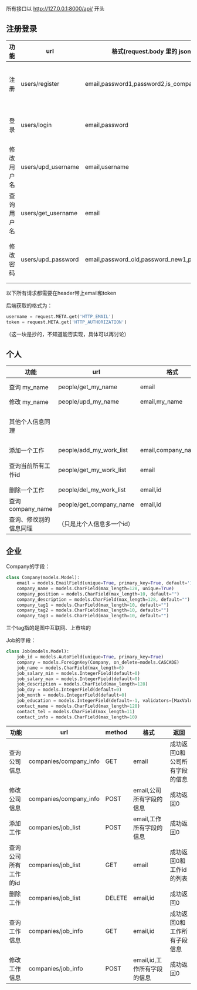 所有接口以 http://127.0.0.1:8000/api/ 开头

## 注册登录

| 功能       | url                | 格式(request.body 里的 json 内容)              | 返回                                             |
| ---------- | ------------------ | ---------------------------------------------- | ------------------------------------------------ |
| 注册       | users/register     | email,password1,password2,is_company           | status_code为0表示成功，否则失败（带有message）  |
| 登录       | users/login        | email,password                                 | 0表示成功，返回 token，否则失败                  |
| 修改用户名 | users/upd_username | email,username                                 | 0表示成功，否则失败                              |
| 查询用户名 | users/get_username | email                                          | 0表示成功，返回 username，否则失败               |
| 修改密码   | users/upd_password | email,password_old,password_new1,password_new2 | 0表示成功，否则失败（改完应该清空token重新登录） |

以下所有请求都需要在header带上email和token

后端获取的格式为：

```python
username = request.META.get('HTTP_EMAIL')
token = request.META.get('HTTP_AUTHORIZATION')
```

（这一块是抄的，不知道能否实现，具体可以再讨论）

## 个人

| 功能                   | url                        | 格式                  | 返回                                        |
| ---------------------- | -------------------------- | --------------------- | ------------------------------------------- |
| 查询 my_name           | people/get_my_name         | email                 | 成功返回0和my_name                          |
| 修改 my_name           | people/upd_my_name         | email,my_name         | 成功返回0                                   |
| 其他个人信息同理       |                            |                       | 手机号有额外判断是否为11位数字，不符合返回1 |
| 添加一个工作           | people/add_my_work_list    | email,company_name... | 成功返回0                                   |
| 查询当前所有工作id     | people/get_my_work_list    | email                 | 返回my_work_list，是一个列表                |
| 删除一个工作           | people/del_my_work_list    | email,id              | 成功返回0                                   |
| 查询 company_name      | people/get_company_name    | email,id              |                                             |
| 查询、修改别的信息同理 | （只是比个人信息多一个id） |                       |                                             |

## 企业

Company的字段：

```python
class Company(models.Model):
    email = models.EmailField(unique=True, primary_key=True, default='1@2.3')
    company_name = models.CharField(max_length=128, unique=True)
    company_position = models.CharField(max_length=10, default="")
    company_description = models.CharField(max_length=128, default="")
    company_tag1 = models.CharField(max_length=10, default="")
    company_tag2 = models.CharField(max_length=10, default="")
    company_tag3 = models.CharField(max_length=10, default="")
```

三个tag指的是图中互联网、上市啥的

Job的字段：
```python
class Job(models.Model):
    job_id = models.AutoField(unique=True, primary_key=True)
    company = models.ForeignKey(Company, on_delete=models.CASCADE)
    job_name = models.CharField(max_length=6)
    job_salary_min = models.IntegerField(default=0)
    job_salary_max = models.IntegerField(default=0)
    job_description = models.CharField(max_length=128)
    job_day = models.IntegerField(default=0)
    job_month = models.IntegerField(default=0)
    job_education = models.IntegerField(default=-1, validators=[MaxValueValidator(6), MinValueValidator(-1)])
    contact_name = models.CharField(max_length=128)
    contact_tel = models.CharField(max_length=11)
    contact_info = models.CharField(max_length=10)
```

| 功能                 | url                    | method | 格式                        | 返回                          |
| -------------------- | ---------------------- | ------ | --------------------------- | ----------------------------- |
| 查询公司信息         | companies/company_info | GET    | email                       | 成功返回0和公司所有字段的信息 |
| 修改公司信息         | companies/company_info | POST   | email,公司所有字段的信息    | 成功返回0                     |
| 添加工作             | companies/job_list     | POST   | email,工作所有字段的信息    | 成功返回0                     |
| 查询公司所有工作的id | companies/job_list     | GET    | email                       | 成功返回0和工作id的列表       |
| 删除工作             | companies/job_list     | DELETE | email,id                    | 成功返回0                     |
| 查询工作信息         | companies/job_info     | GET    | email,id                    | 成功返回0和工作所有子段信息   |
| 修改工作信息         | companies/job_info     | POST   | email,id,工作所有字段的信息 | 成功返回0                     |